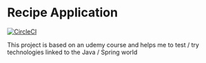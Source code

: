 # Recipe Application
[![CircleCI](https://dl.circleci.com/status-badge/img/gh/l-michalet/recipe-app/tree/main.svg?style=svg)](https://dl.circleci.com/status-badge/redirect/gh/l-michalet/recipe-app/tree/main)

This project is based on an udemy course and helps me to test / try technologies linked to the Java / Spring world